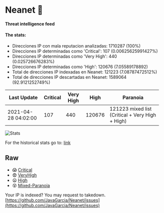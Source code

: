 # Neanet :hocho:
#### Threat intelligence feed
#### The stats:

- Direcciones IP con mala reputacion analizadas: 1710287 (100%)
- Direcciones IP determinadas como 'Critical':  107 (0.00625625991427%)
- Direcciones IP determinadas como 'Very High':  440 (0.025726676283%)
- Direcciones IP determinadas como 'High':  120676 (7.05589178892)
- Total de direcciones IP indexadas en Neanet:  121223 (7.08787472512%)
- Total de direcciones IP descartadas en Neanet:  1589064 (92.9121252749%)

| Last Update | Critical | Very High | High | Paranoia |
| --- | --- | --- | --- | --- |
| 2021-04-28 04:02:00 | 107 | 440 | 120676 | 121223 mixed list (Critical + Very High + High)|

![Stats](https://docs.google.com/spreadsheets/d/e/2PACX-1vSnaNMIXVabIpDJjufMlzH7poXnshF3mgd8Is1g9ytUEzVsP5my4Trn8f-xkoLLQ38xpL3HtmUexLo6/pubchart?oid=501124687&format=image)

For the historical stats go to: [link](/stats.csv)
## Raw
- :scream: [Critical](https://raw.githubusercontent.com/JavaGarcia/Neanet/master/blacklists/neanet_critical.txt)
- :fearful: [VeryHigh](https://raw.githubusercontent.com/JavaGarcia/Neanet/master/blacklists/neanet_veryHigh.txtt)
- :frowning: [High](https://raw.githubusercontent.com/JavaGarcia/Neanet/master/blacklists/neanet_high.txt)
- :dizzy_face: [Mixed-Paranoia](https://raw.githubusercontent.com/JavaGarcia/Neanet/master/blacklists/neanet_all.txt)


Your IP is indexed? You may request to takedown. [https://github.com/JavaGarcia/Neanet/issues](https://github.com/JavaGarcia/Neanet/issues)


















































































































































































































































































































































































































































































































































































































































































































































































































































































































































































































































































































































































































































































































































































































































































































































































































































































































































































































































































































































































































































































































































































































































































































































































































































































































































































































































































































































































































































































































































































































































































































































































































































































































































































































































































































































































































































































































































































































































































































































































































































































































































































































































































































































































































































































































































































































































































































































































































































































































































































































































































































































































































































































































































































































































































































































































































































































































































































































































































































































































































































































































































